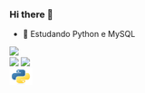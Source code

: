 ### Hi there 👋

- 🌱 Estudando Python e MySQL


<div>
  <a href="https://www.linkedin.com/in/aelson-carvalho-40690223a/" target="_blank"><img src="https://img.shields.io/badge/-LinkedIn-%230077B5?style=for-the-badge&logo=linkedin&logoColor=white" target="_blank"></a> 
</div>

<div>
  <img height="200em" src="https://github-readme-stats.vercel.app/api?username=AelsonCF&show_icons=true&theme=tokyonight"/>
  <img height="200em" src="https://github-readme-stats.vercel.app/api/top-langs/?username=AelsonCF&how_icons=true&layout=compact&theme=tokyonight"/>
</div>

<div>
  <img align="center" alt="Python" height="30" width="40" src="https://raw.githubusercontent.com/devicons/devicon/master/icons/python/python-original.svg">
</div>

